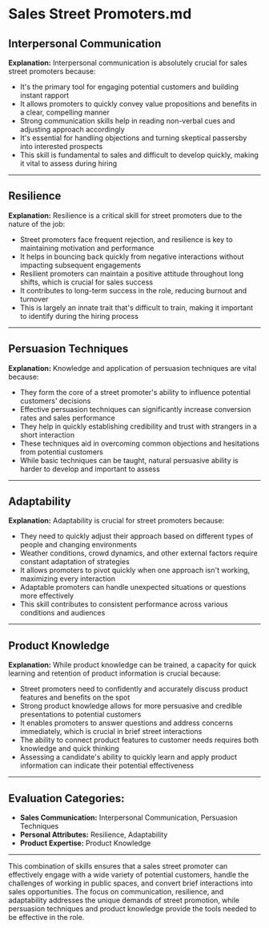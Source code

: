 # Sales Street Promoters.md

## Interpersonal Communication
**Explanation:** Interpersonal communication is absolutely crucial for sales street promoters because:

- It's the primary tool for engaging potential customers and building instant rapport
- It allows promoters to quickly convey value propositions and benefits in a clear, compelling manner
- Strong communication skills help in reading non-verbal cues and adjusting approach accordingly
- It's essential for handling objections and turning skeptical passersby into interested prospects
- This skill is fundamental to sales and difficult to develop quickly, making it vital to assess during hiring

---

## Resilience
**Explanation:** Resilience is a critical skill for street promoters due to the nature of the job:

- Street promoters face frequent rejection, and resilience is key to maintaining motivation and performance
- It helps in bouncing back quickly from negative interactions without impacting subsequent engagements
- Resilient promoters can maintain a positive attitude throughout long shifts, which is crucial for sales success
- It contributes to long-term success in the role, reducing burnout and turnover
- This is largely an innate trait that's difficult to train, making it important to identify during the hiring process

---

## Persuasion Techniques
**Explanation:** Knowledge and application of persuasion techniques are vital because:

- They form the core of a street promoter's ability to influence potential customers' decisions
- Effective persuasion techniques can significantly increase conversion rates and sales performance
- They help in quickly establishing credibility and trust with strangers in a short interaction
- These techniques aid in overcoming common objections and hesitations from potential customers
- While basic techniques can be taught, natural persuasive ability is harder to develop and important to assess

---

## Adaptability
**Explanation:** Adaptability is crucial for street promoters because:

- They need to quickly adjust their approach based on different types of people and changing environments
- Weather conditions, crowd dynamics, and other external factors require constant adaptation of strategies
- It allows promoters to pivot quickly when one approach isn't working, maximizing every interaction
- Adaptable promoters can handle unexpected situations or questions more effectively
- This skill contributes to consistent performance across various conditions and audiences

---

## Product Knowledge
**Explanation:** While product knowledge can be trained, a capacity for quick learning and retention of product information is crucial because:

- Street promoters need to confidently and accurately discuss product features and benefits on the spot
- Strong product knowledge allows for more persuasive and credible presentations to potential customers
- It enables promoters to answer questions and address concerns immediately, which is crucial in brief street interactions
- The ability to connect product features to customer needs requires both knowledge and quick thinking
- Assessing a candidate's ability to quickly learn and apply product information can indicate their potential effectiveness

---

## Evaluation Categories:

- **Sales Communication:** Interpersonal Communication, Persuasion Techniques
- **Personal Attributes:** Resilience, Adaptability
- **Product Expertise:** Product Knowledge

---

This combination of skills ensures that a sales street promoter can effectively engage with a wide variety of potential customers, handle the challenges of working in public spaces, and convert brief interactions into sales opportunities. The focus on communication, resilience, and adaptability addresses the unique demands of street promotion, while persuasion techniques and product knowledge provide the tools needed to be effective in the role.
